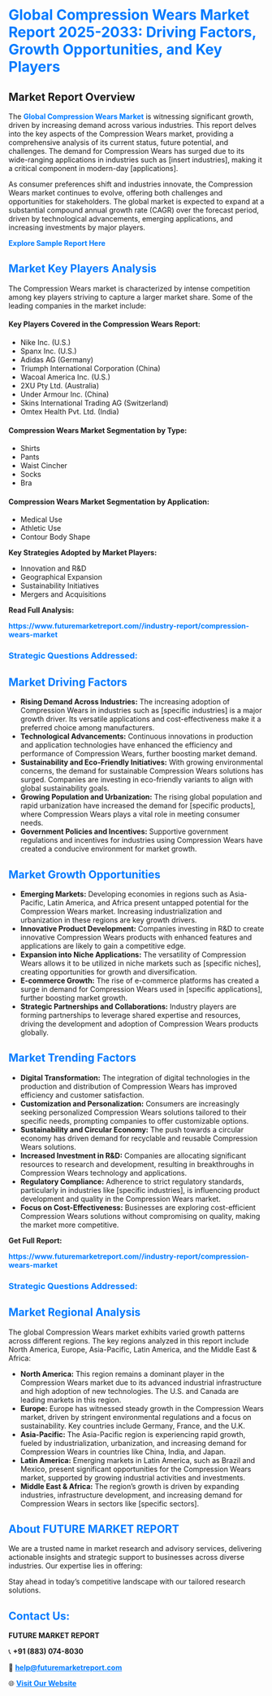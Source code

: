 <h1 style="color: #007BFF;">Global Compression Wears Market Report 2025-2033: Driving Factors, Growth Opportunities, and Key Players</h1>

<section id="overview">
<h2>Market Report Overview</h2>
<p>The <a href="https://www.futuremarketreport.com//industry-report/compression-wears-market" style="color: #007BFF; text-decoration: none;"><strong>Global Compression Wears Market</strong></a> is witnessing significant growth, driven by increasing demand across various industries. This report delves into the key aspects of the Compression Wears market, providing a comprehensive analysis of its current status, future potential, and challenges. The demand for Compression Wears has surged due to its wide-ranging applications in industries such as [insert industries], making it a critical component in modern-day [applications].</p>
<p>As consumer preferences shift and industries innovate, the Compression Wears market continues to evolve, offering both challenges and opportunities for stakeholders. The global market is expected to expand at a substantial compound annual growth rate (CAGR) over the forecast period, driven by technological advancements, emerging applications, and increasing investments by major players.</p>
</section>

<section id="overview">
<p><a href="https://www.futuremarketreport.com//request-sample/reportId=87250" style="color: #007BFF; text-decoration: none;"><strong>Explore Sample Report Here</strong></a></p>
</section>

<section id="key-players">
<h2 style="color: #007BFF;">Market Key Players Analysis</h2>
<p>The Compression Wears market is characterized by intense competition among key players striving to capture a larger market share. Some of the leading companies in the market include:</p>
<h4>Key Players Covered in the Compression Wears Report:</h4>
<ul><li>Nike Inc. (U.S.)</li><li>Spanx Inc. (U.S.)</li><li>Adidas AG (Germany)</li><li>Triumph International Corporation (China)</li><li>Wacoal America Inc. (U.S.)</li><li>2XU Pty Ltd. (Australia)</li><li>Under Armour Inc. (China)</li><li>Skins International Trading AG (Switzerland)</li><li>Omtex Health Pvt. Ltd. (India)</li></ul>
<h4>Compression Wears Market Segmentation by Type:</h4>
<ul><li>Shirts</li><li>Pants</li><li>Waist Cincher</li><li>Socks</li><li>Bra</li></ul>

<h4>Compression Wears Market Segmentation by Application:</h4>
<ul><li>Medical Use</li><li>Athletic Use</li><li>Contour Body Shape</li></ul>
<p><strong>Key Strategies Adopted by Market Players:</strong></p>
<ul>
<li>Innovation and R&D</li>
<li>Geographical Expansion</li>
<li>Sustainability Initiatives</li>
<li>Mergers and Acquisitions</li>
</ul>
</section>

<section>
<p><strong>Read Full Analysis: </strong></p><a href="https://www.futuremarketreport.com//industry-report/compression-wears-market" style="color: #007BFF; text-decoration: none;"><strong>https://www.futuremarketreport.com//industry-report/compression-wears-market</strong></a>
<h3 style="color: #007BFF;">Strategic Questions Addressed:</h3>
</section>

<section id="driving-factors">
<h2 style="color: #007BFF;">Market Driving Factors</h2>
<ul>
<li><strong>Rising Demand Across Industries:</strong> The increasing adoption of Compression Wears in industries such as [specific industries] is a major growth driver. Its versatile applications and cost-effectiveness make it a preferred choice among manufacturers.</li>
<li><strong>Technological Advancements:</strong> Continuous innovations in production and application technologies have enhanced the efficiency and performance of Compression Wears, further boosting market demand.</li>
<li><strong>Sustainability and Eco-Friendly Initiatives:</strong> With growing environmental concerns, the demand for sustainable Compression Wears solutions has surged. Companies are investing in eco-friendly variants to align with global sustainability goals.</li>
<li><strong>Growing Population and Urbanization:</strong> The rising global population and rapid urbanization have increased the demand for [specific products], where Compression Wears plays a vital role in meeting consumer needs.</li>
<li><strong>Government Policies and Incentives:</strong> Supportive government regulations and incentives for industries using Compression Wears have created a conducive environment for market growth.</li>
</ul>
</section>

<section id="growth-opportunities">
<h2 style="color: #007BFF;">Market Growth Opportunities</h2>
<ul>
<li><strong>Emerging Markets:</strong> Developing economies in regions such as Asia-Pacific, Latin America, and Africa present untapped potential for the Compression Wears market. Increasing industrialization and urbanization in these regions are key growth drivers.</li>
<li><strong>Innovative Product Development:</strong> Companies investing in R&D to create innovative Compression Wears products with enhanced features and applications are likely to gain a competitive edge.</li>
<li><strong>Expansion into Niche Applications:</strong> The versatility of Compression Wears allows it to be utilized in niche markets such as [specific niches], creating opportunities for growth and diversification.</li>
<li><strong>E-commerce Growth:</strong> The rise of e-commerce platforms has created a surge in demand for Compression Wears used in [specific applications], further boosting market growth.</li>
<li><strong>Strategic Partnerships and Collaborations:</strong> Industry players are forming partnerships to leverage shared expertise and resources, driving the development and adoption of Compression Wears products globally.</li>
</ul>
</section>

<section id="trending-factors">
<h2 style="color: #007BFF;">Market Trending Factors</h2>
<ul>
<li><strong>Digital Transformation:</strong> The integration of digital technologies in the production and distribution of Compression Wears has improved efficiency and customer satisfaction.</li>
<li><strong>Customization and Personalization:</strong> Consumers are increasingly seeking personalized Compression Wears solutions tailored to their specific needs, prompting companies to offer customizable options.</li>
<li><strong>Sustainability and Circular Economy:</strong> The push towards a circular economy has driven demand for recyclable and reusable Compression Wears solutions.</li>
<li><strong>Increased Investment in R&D:</strong> Companies are allocating significant resources to research and development, resulting in breakthroughs in Compression Wears technology and applications.</li>
<li><strong>Regulatory Compliance:</strong> Adherence to strict regulatory standards, particularly in industries like [specific industries], is influencing product development and quality in the Compression Wears market.</li>
<li><strong>Focus on Cost-Effectiveness:</strong> Businesses are exploring cost-efficient Compression Wears solutions without compromising on quality, making the market more competitive.</li>
</ul>
</section>

<section>
<p><strong>Get Full Report: </strong></p><a href="https://www.futuremarketreport.com//industry-report/compression-wears-market" style="color: #007BFF; text-decoration: none;"><strong>https://www.futuremarketreport.com//industry-report/compression-wears-market</strong></a>
<h3 style="color: #007BFF;">Strategic Questions Addressed:</h3>
</section>


<section id="regional-analysis">
<h2 style="color: #007BFF;">Market Regional Analysis</h2>
<p>The global Compression Wears market exhibits varied growth patterns across different regions. The key regions analyzed in this report include North America, Europe, Asia-Pacific, Latin America, and the Middle East & Africa:</p>
<ul>
<li><strong>North America:</strong> This region remains a dominant player in the Compression Wears market due to its advanced industrial infrastructure and high adoption of new technologies. The U.S. and Canada are leading markets in this region.</li>
<li><strong>Europe:</strong> Europe has witnessed steady growth in the Compression Wears market, driven by stringent environmental regulations and a focus on sustainability. Key countries include Germany, France, and the U.K.</li>
<li><strong>Asia-Pacific:</strong> The Asia-Pacific region is experiencing rapid growth, fueled by industrialization, urbanization, and increasing demand for Compression Wears in countries like China, India, and Japan.</li>
<li><strong>Latin America:</strong> Emerging markets in Latin America, such as Brazil and Mexico, present significant opportunities for the Compression Wears market, supported by growing industrial activities and investments.</li>
<li><strong>Middle East & Africa:</strong> The region’s growth is driven by expanding industries, infrastructure development, and increasing demand for Compression Wears in sectors like [specific sectors].</li>
</ul>
</section>

<footer>
<h2 style="color: #007BFF;">About FUTURE MARKET REPORT</h2>
<p>We are a trusted name in market research and advisory services, delivering actionable insights and strategic support to businesses across diverse industries. Our expertise lies in offering:</p>

<p>Stay ahead in today’s competitive landscape with our tailored research solutions.</p>

<h2 style="color: #007BFF;">Contact Us:</h2>
<p><strong>FUTURE MARKET REPORT</strong></p>
<p>📞 <strong>+91 (883) 074-8030</strong></p>
<p>📧 <strong><a href="mailto:help@futuremarketreport.com" style="color: #007BFF;">help@futuremarketreport.com</a></strong></p>
<p>🌐 <strong><a href="https://www.futuremarketreport.com/" style="color: #007BFF;">Visit Our Website</a></strong></p>
</footer>